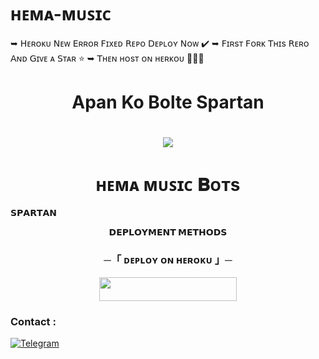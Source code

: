 # ʜᴇᴍᴀ-ᴍᴜꜱɪᴄ
➥ 𝖧ᴇʀᴏᴋᴜ 𝖭ᴇᴡ 𝖤ʀʀᴏʀ 𝖥ɪxᴇᴅ 𝖱ᴇᴘᴏ 𝖣ᴇᴘʟᴏʏ 𝖭ᴏᴡ ✔️ 
 ➥ 𝖥ɪʀsᴛ 𝖥ᴏʀᴋ 𝖳ʜɪs 𝖱ᴇʀᴏ 𝖠ɴᴅ 𝖦ɪᴠᴇ ᴀ 𝖲ᴛᴀʀ ⭐
  ➥ 𝖳ʜᴇɴ ʜᴏsᴛ ᴏɴ ʜᴇʀᴋᴏᴜ 👨🏻‍💻
<h1 align="center"
 
### Apan Ko Bolte Spartan
<h1 align="center"
  
<img src="https://readme-typing-svg.herokuapp.com?color=FF0085&width=620&lines=😁+😐+𝗣𝗢𝗪𝗘𝗥𝗘𝗗+𝗕𝗬+𝗦𝗣𝗔𝗥𝗧𝗔𝗡+𝗭𝗔𝗜𝗡+𝗫𝗗+😜+🥺"></b></h3>
<h1 align="center"><b>ʜᴇᴍᴀ ᴍᴜꜱɪᴄ 𝐁ᴏᴛs</b></h1>


</p>
𝗦𝗣𝗔𝗥𝗧𝗔𝗡
<p align="center">
<b>𝗗𝗘𝗣𝗟𝗢𝗬𝗠𝗘𝗡𝗧 𝗠𝗘𝗧𝗛𝗢𝗗𝗦</b>
</p>

<h3 align="center">
    ─「 ᴅᴇᴩʟᴏʏ ᴏɴ ʜᴇʀᴏᴋᴜ 」─
</h3>

<p align="center"><a href="https://dashboard.heroku.com/new?template=https://github.com/Danishzain05/HemaMusic"> <img src="https://img.shields.io/badge/Deploy%20On%20Heroku-green?style=for-the-badge&logo=heroku" width="220" height="38.45"/></a></p>




### Contact :
<a href="https://t.me/LinkZone_05"><img title="Telegram" src="https://img.shields.io/badge/Telegram-%23000000.svg?&style=for-the-badge&logo=telegram&logoColor=61DAFB"></a>
